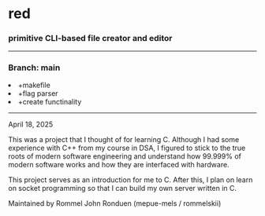 <h1>red</h1>
<h3>primitive CLI-based file creator and editor</h3>

<hr>
<h3>Branch: main</h3>
<li>+makefile</li>
<li>+flag parser</li>
<li>+create functinality</li>
<hr>

<p>April 18, 2025</p>

<p>
This was a project that I thought of for learning C. Although
I had some experience with C++ from my course in DSA, I figured to stick to the true 
roots of modern software engineering and understand how 99.999% of modern software
works and how they are interfaced with hardware. 
</p>

<p>
This project serves as an introduction for me to C. After this, I plan on learn on 
socket programming so that I can build my own server written in C.
</p>

<p>
Maintained by Rommel John Ronduen (mepue-mels / rommelskii)
</p>

